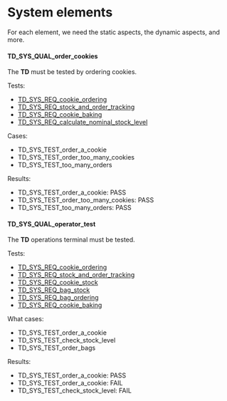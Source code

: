 # System elements

For each element, we need the static aspects, the dynamic aspects, and more.

#### TD_SYS_QUAL_order_cookies

The **TD** must be tested by ordering cookies.

Tests:

- [TD_SYS_REQ_cookie_ordering](#TD_sys_req_cookie_ordering)
- [TD_SYS_REQ_stock_and_order_tracking](#TD_sys_req_stock_and_order_tracking)
- [TD_SYS_REQ_cookie_baking](#TD_sys_req_cookie_baking)
- [TD_SYS_REQ_calculate_nominal_stock_level](#TD_sys_req_calculate_nominal_stock_level)

Cases:

- TD_SYS_TEST_order_a_cookie
- TD_SYS_TEST_order_too_many_cookies
- TD_SYS_TEST_too_many_orders

Results:

- TD_SYS_TEST_order_a_cookie: PASS
- TD_SYS_TEST_order_too_many_cookies: PASS
- TD_SYS_TEST_too_many_orders: PASS

#### TD_SYS_QUAL_operator_test

The **TD** operations terminal must be tested.

Tests:

- [TD_SYS_REQ_cookie_ordering](#TD_sys_req_cookie_ordering)
- [TD_SYS_REQ_stock_and_order_tracking](#TD_sys_req_stock_and_order_tracking)
- [TD_SYS_REQ_cookie_stock](#TD_sys_req_stock_and_order_tracking)
- [TD_SYS_REQ_bag_stock](#TD_sys_req_stock_and_order_tracking)
- [TD_SYS_REQ_bag_ordering](#TD_sys_req_bag_ordering)
- [TD_SYS_REQ_cookie_baking](#TD_sys_req_cookie_baking)

What cases:

- TD_SYS_TEST_order_a_cookie
- TD_SYS_TEST_check_stock_level
- TD_SYS_TEST_order_bags

Results:

- TD_SYS_TEST_order_a_cookie: PASS
- TD_SYS_TEST_order_a_cookie: FAIL
- TD_SYS_TEST_check_stock_level: FAIL
